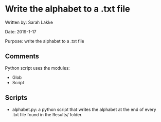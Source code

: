 # Write the alphabet to a .txt file

Written by: Sarah Lakke

Date: 2019-1-17

Purpose: write the alphabet to a .txt file


## Comments
Python script uses the modules:
* Glob
* Script

## Scripts
* alphabet.py: a python script that writes the alphabet at the
end of every .txt file found in the Results/ folder.
